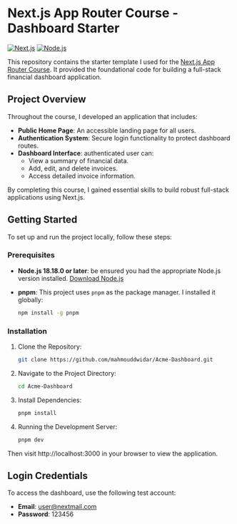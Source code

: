 # Next.js App Router Course - Dashboard Starter

[![Next.js](https://img.shields.io/badge/Next.js-15.0.0-black?style=for-the-badge&logo=next.js)](https://nextjs.org/)
[![Node.js](https://img.shields.io/badge/Node.js-18.18.0-green?style=for-the-badge&logo=node.js)](https://nodejs.org/)


This repository contains the starter template I used for the [Next.js App Router Course](https://nextjs.org/learn/dashboard-app). It provided the foundational code for building a full-stack financial dashboard application.

## Project Overview

Throughout the course, I developed an application that includes:

- **Public Home Page**: An accessible landing page for all users.
- **Authentication System**: Secure login functionality to protect dashboard routes.
- **Dashboard Interface**: authenticated user can:
  - View a summary of financial data.
  - Add, edit, and delete invoices.
  - Access detailed invoice information.

By completing this course, I gained essential skills to build robust full-stack applications using Next.js.

## Getting Started

To set up and run the project locally, follow these steps:

### Prerequisites

- **Node.js 18.18.0 or later**: be ensured you had the appropriate Node.js version installed. [Download Node.js](https://nodejs.org/download)
- **pnpm**: This project uses `pnpm` as the package manager. I installed it globally:

  ```bash
  npm install -g pnpm
  ```
### Installation
1. Clone the Repository:
   ```bash
   git clone https://github.com/mahmouddwidar/Acme-Dashboard.git
   ```
2. Navigate to the Project Directory:
   ``` bash
   cd Acme-Dashboard
   ```
3. Install Dependencies:
   ```bash
   pnpm install
   ```
4. Running the Development Server:
   ```bash
   pnpm dev
   ```
Then visit http://localhost:3000 in your browser to view the application.

## Login Credentials

To access the dashboard, use the following test account:

- **Email**: user@nextmail.com  
- **Password**: 123456